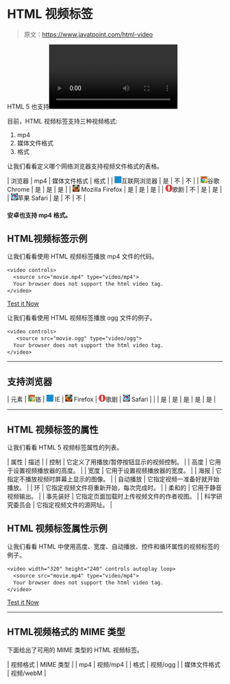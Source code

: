 # HTML 视频标签

> 原文：<https://www.javatpoint.com/html-video>

HTML 5 也支持<video>标签。HTML 视频标签用于在网页上流式传输视频文件，如电影剪辑、歌曲剪辑。</video>

目前，HTML 视频标签支持三种视频格式:

1.  mp4
2.  媒体文件格式
3.  格式

让我们看看定义哪个网络浏览器支持视频文件格式的表格。

| 浏览器 | mp4 | 媒体文件格式 | 格式 |
| ![ie browser](img/83dd23df1fe8373fd5bf054b2c1dd88b.png)互联网浏览器 | 是 | 不 | 不 |
| ![chrome browser](img/4fbdc93dc2016c5049ed108e7318df19.png)谷歌 Chrome | 是 | 是 | 是 |
| ![firefox browser](img/4f001fff393888a8a807ed29b28145d1.png) Mozilla Firefox | 是 | 是 | 是 |
| ![opera browser](img/6cad4a592cc69a052056a0577b4aac65.png)歌剧 | 不 | 是 | 是 |
| ![safari browser](img/a0f6a9711a92203c5dc5c127fe9c9fca.png)苹果 Safari | 是 | 不 | 不 |

#### 安卓也支持 mp4 格式。

## HTML视频标签示例

让我们看看使用 HTML 视频标签播放 mp4 文件的代码。

```
<video controls>
  <source src="movie.mp4" type="video/mp4">
  Your browser does not support the html video tag.
</video>

```

[Test it Now](https://www.javatpoint.com/oprweb/test.jsp?filename=htmlvideo1)

让我们看看使用 HTML 视频标签播放 ogg 文件的例子。

```
<video controls>
   <source src="movie.ogg" type="video/ogg">
  Your browser does not support the html video tag.
</video>

```

* * *

## 支持浏览器

| 元素 | ![chrome browser](img/4fbdc93dc2016c5049ed108e7318df19.png)铬 | ![ie browser](img/83dd23df1fe8373fd5bf054b2c1dd88b.png) IE | ![firefox browser](img/4f001fff393888a8a807ed29b28145d1.png) Firefox | ![opera browser](img/6cad4a592cc69a052056a0577b4aac65.png)歌剧 | ![safari browser](img/a0f6a9711a92203c5dc5c127fe9c9fca.png) Safari |
|  | 是 | 是 | 是 | 是 | 是 |

* * *

## HTML 视频标签的属性

让我们看看 HTML 5 视频标签属性的列表。

| 属性 | 描述 |
| 控制 | 它定义了用播放/暂停按钮显示的视频控制。 |
| 高度 | 它用于设置视频播放器的高度。 |
| 宽度 | 它用于设置视频播放器的宽度。 |
| 海报 | 它指定不播放视频时屏幕上显示的图像。 |
| 自动播放 | 它指定视频一准备好就开始播放。 |
| 环 | 它指定视频文件将重新开始，每次完成时。 |
| 柔和的 | 它用于静音视频输出。 |
| 事先装好 | 它指定页面加载时上传视频文件的作者视图。 |
| 科学研究委员会 | 它指定视频文件的源网址。 |

## HTML 视频标签属性示例

让我们看看 HTML 中使用高度、宽度、自动播放、控件和循环属性的视频标签的例子。

```
<video width="320" height="240" controls autoplay loop>
  <source src="movie.mp4" type="video/mp4">
  Your browser does not support the html video tag.
</video>

```

[Test it Now](https://www.javatpoint.com/oprweb/test.jsp?filename=htmlvideo2)

* * *

## HTML视频格式的 MIME 类型

下面给出了可用的 MIME 类型的 HTML 视频标签。

| 视频格式 | MIME 类型 |
| mp4 | 视频/mp4 |
| 格式 | 视频/ogg |
| 媒体文件格式 | 视频/webM |